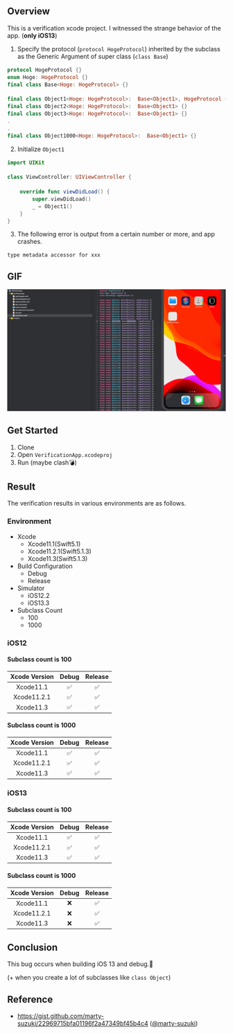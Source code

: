 ## Overview
This is a verification xcode project.
I witnessed the strange behavior of the app. (**only iOS13**)


1. Specify the protocol (`protocol HogeProtocol`) inherited by the subclass as the Generic Argument of super class (`class Base`)
```Experiment.swift
protocol HogeProtocol {}
enum Hoge: HogeProtocol {}
final class Base<Hoge: HogeProtocol> {}

final class Object1<Hoge: HogeProtocol>:  Base<Object1>, HogeProtocol {}
final class Object2<Hoge: HogeProtocol>:  Base<Object1> {}
final class Object3<Hoge: HogeProtocol>:  Base<Object1> {}
.
.
final class Object1000<Hoge: HogeProtocol>:  Base<Object1> {}
```

2. Initialize `Object1`
```ViewController.swift
import UIKit

class ViewController: UIViewController {

    override func viewDidLoad() {
        super.viewDidLoad()
        _ = Object1()
    }
}
```

3. The following error is output from a certain number or more, and app crashes.

```
type metadata accessor for xxx
```

## GIF
![demo](gif/demo.gif)

## Get Started
1. Clone
2. Open `VerificationApp.xcodeproj`
3. Run (maybe clash:bomb:)

## Result
The verification results in various environments are as follows. 

### Environment
- Xcode
    - Xcode11.1(Swift5.1)
    - Xcode11.2.1(Swift5.1.3)
    - Xcode11.3(Swift5.1.3)
- Build Configuration
    - Debug
    - Release
- Simulator
    - iOS12.2
    - iOS13.3
- Subclass Count
    - 100
    - 1000

### iOS12
#### Subclass count is 100
Xcode Version|Debug|Release
:-:|:-:|:-:
Xcode11.1|✅|✅
Xcode11.2.1|✅|✅
Xcode11.3|✅|✅

#### Subclass count is 1000
Xcode Version|Debug|Release
:-:|:-:|:-:
Xcode11.1|✅|✅
Xcode11.2.1|✅|✅
Xcode11.3|✅|✅

### iOS13  
#### Subclass count is 100
Xcode Version|Debug|Release
:-:|:-:|:-:
Xcode11.1|✅|✅
Xcode11.2.1|✅|✅
Xcode11.3|✅|✅

#### Subclass count is 1000
Xcode Version|Debug|Release
:-:|:-:|:-:
Xcode11.1|❌|✅
Xcode11.2.1|❌|✅
Xcode11.3|❌|✅

## Conclusion

This bug occurs when building iOS 13 and debug.:thinking:

(+ when you create a lot of subclasses like `class Object`)

## Reference
- https://gist.github.com/marty-suzuki/22969715bfa01196f2a47349bf45b4c4 ([@marty-suzuki](https://github.com/marty-suzuki))
